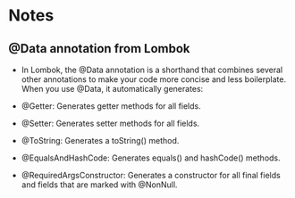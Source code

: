 # Notes

## @Data annotation from Lombok

- In Lombok, the @Data annotation is a shorthand that combines several other annotations to make your code more concise and less boilerplate. When you use @Data, it automatically generates:

- @Getter: Generates getter methods for all fields.
- @Setter: Generates setter methods for all fields.
- @ToString: Generates a toString() method.
- @EqualsAndHashCode: Generates equals() and hashCode() methods.
- @RequiredArgsConstructor: Generates a constructor for all final fields and fields that are marked with @NonNull.

